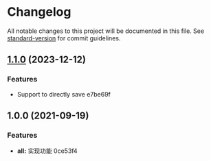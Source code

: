 # Changelog

All notable changes to this project will be documented in this file. See [standard-version](https://github.com/conventional-changelog/standard-version) for commit guidelines.

## [1.1.0](///compare/v1.0.0...v1.1.0) (2023-12-12)


### Features

* Support to directly save e7be69f

## 1.0.0 (2021-09-19)


### Features

* **all:** 实现功能 0ce53f4
